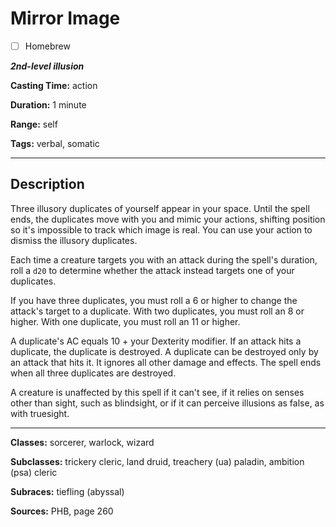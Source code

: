# Mirror Image

- [ ] Homebrew

***2nd-level illusion***

**Casting Time:** action

**Duration:** 1 minute

**Range:** self

**Tags:** verbal, somatic

---

## Description
Three illusory duplicates of yourself appear in your space. Until the spell ends, the duplicates move with you and mimic your actions, shifting position so it's impossible to track which image is real. You can use your action to dismiss the illusory duplicates.

Each time a creature targets you with an attack during the spell's duration, roll a `d20` to determine whether the attack instead targets one of your duplicates.

If you have three duplicates, you must roll a 6 or higher to change the attack's target to a duplicate. With two duplicates, you must roll an 8 or higher. With one duplicate, you must roll an 11 or higher.

A duplicate's AC equals 10 + your Dexterity modifier. If an attack hits a duplicate, the duplicate is destroyed. A duplicate can be destroyed only by an attack that hits it. It ignores all other damage and effects. The spell ends when all three duplicates are destroyed.

A creature is unaffected by this spell if it can't see, if it relies on senses other than sight, such as blindsight, or if it can perceive illusions as false, as with truesight.

---

**Classes:** sorcerer, warlock, wizard

**Subclasses:** trickery cleric, land druid, treachery (ua) paladin, ambition (psa) cleric

**Subraces:** tiefling (abyssal)

**Sources:** PHB, page 260
